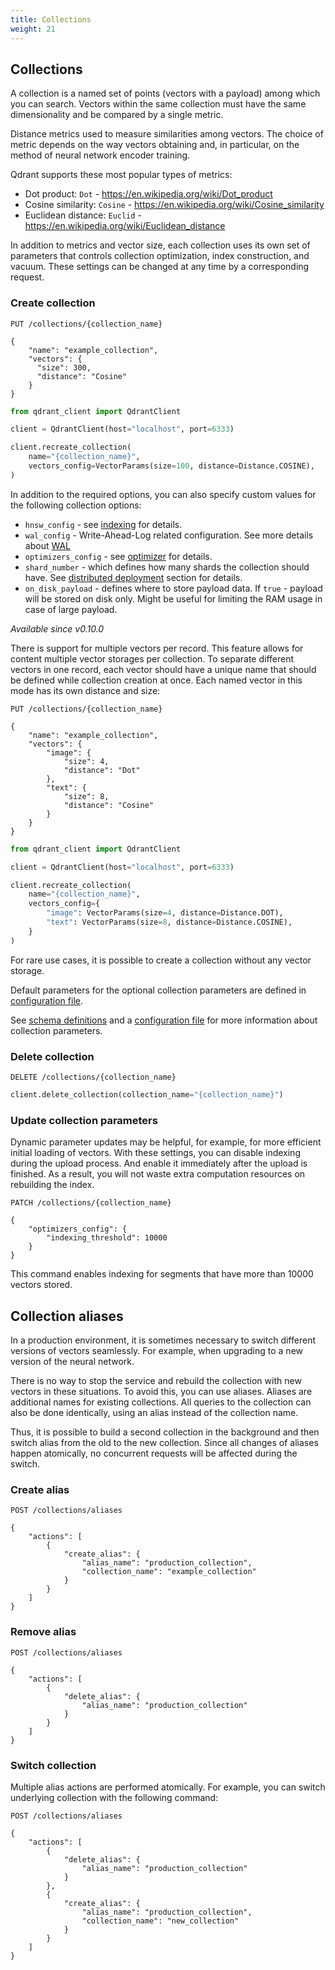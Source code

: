 ```yaml
---
title: Collections
weight: 21
---
```


## Collections

A collection is a named set of points (vectors with a payload) among which you can search.
Vectors within the same collection must have the same dimensionality and be compared by a single metric.

Distance metrics used to measure similarities among vectors.
The choice of metric depends on the way vectors obtaining and, in particular, on the method of neural network encoder training.

Qdrant supports these most popular types of metrics:

* Dot product: `Dot` - https://en.wikipedia.org/wiki/Dot_product
* Cosine similarity: `Cosine`  - https://en.wikipedia.org/wiki/Cosine_similarity
* Euclidean distance: `Euclid` - https://en.wikipedia.org/wiki/Euclidean_distance

In addition to metrics and vector size, each collection uses its own set of parameters that controls collection optimization, index construction, and vacuum.
These settings can be changed at any time by a corresponding request.

### Create collection

```http
PUT /collections/{collection_name}

{
    "name": "example_collection",
    "vectors": {
      "size": 300,
      "distance": "Cosine"
    }
}
```

```python
from qdrant_client import QdrantClient

client = QdrantClient(host="localhost", port=6333)

client.recreate_collection(
    name="{collection_name}",
    vectors_config=VectorParams(size=100, distance=Distance.COSINE),
)
```

In addition to the required options, you can also specify custom values for the following collection options:

- `hnsw_config` - see [indexing](../indexing/#vector-index) for details.
- `wal_config` - Write-Ahead-Log related configuration. See more details about [WAL](../storage/#versioning)
- `optimizers_config` - see [optimizer](../optimizer) for details.
- `shard_number` - which defines how many shards the collection should have. See [distributed deployment](../distributed_deployment#sharding) section for details.
- `on_disk_payload` - defines where to store payload data. If `true` - payload will be stored on disk only. Might be useful for limiting the RAM usage in case of large payload.

*Available since v0.10.0*

There is support for multiple vectors per record. This feature allows for content multiple vector storages per collection. To separate different vectors in one record, each vector should have a unique name that should be defined while collection creation at once. Each named vector in this mode has its own distance and size:

```http
PUT /collections/{collection_name}

{
    "name": "example_collection",
    "vectors": {
        "image": {
            "size": 4,
            "distance": "Dot"
        },
        "text": {
            "size": 8,
            "distance": "Cosine"
        }
    }
}
```

```python
from qdrant_client import QdrantClient

client = QdrantClient(host="localhost", port=6333)

client.recreate_collection(
    name="{collection_name}",
    vectors_config={
        "image": VectorParams(size=4, distance=Distance.DOT),
        "text": VectorParams(size=8, distance=Distance.COSINE),
    }
)
```

For rare use cases, it is possible to create a collection without any vector storage.

Default parameters for the optional collection parameters are defined in [configuration file](https://github.com/qdrant/qdrant/blob/master/config/config.yaml).

See [schema definitions](https://qdrant.github.io/qdrant/redoc/index.html#operation/create_collection) and a [configuration file](https://github.com/qdrant/qdrant/blob/master/config/config.yaml) for more information about collection parameters.


<!-- 
#### Python

```python
```
 -->

### Delete collection

```http
DELETE /collections/{collection_name}
```

```python
client.delete_collection(collection_name="{collection_name}")
```


### Update collection parameters

Dynamic parameter updates may be helpful, for example, for more efficient initial loading of vectors.
With these settings, you can disable indexing during the upload process.  And enable it immediately after the upload is finished.
As a result, you will not waste extra computation resources on rebuilding the index.

```http
PATCH /collections/{collection_name}

{
    "optimizers_config": {
        "indexing_threshold": 10000
    }
}
```

This command enables indexing for segments that have more than 10000 vectors stored.


<!-- 
#### Python

```python
```
 -->


## Collection aliases

In a production environment, it is sometimes necessary to switch different versions of vectors seamlessly.
For example, when upgrading to a new version of the neural network.

There is no way to stop the service and rebuild the collection with new vectors in these situations.
To avoid this, you can use aliases. 
Aliases are additional names for existing collections.
All queries to the collection can also be done identically, using an alias instead of the collection name.

Thus, it is possible to build a second collection in the background and then switch alias from the old to the new collection.
Since all changes of aliases happen atomically, no concurrent requests will be affected during the switch.

### Create alias

```http
POST /collections/aliases

{
    "actions": [
        {
            "create_alias": {
                "alias_name": "production_collection",
                "collection_name": "example_collection"
            }
        }
    ]
}
```

<!-- 
#### Python

```python
```
 -->


### Remove alias

```http
POST /collections/aliases

{
    "actions": [
        {
            "delete_alias": {
                "alias_name": "production_collection"
            }
        }
    ]
}
```

<!-- 
#### Python

```python
```
 -->

### Switch collection

Multiple alias actions are performed atomically.
For example, you can switch underlying collection with the following command:


```http
POST /collections/aliases

{
    "actions": [
        {
            "delete_alias": {
                "alias_name": "production_collection"
            }
        },
        {
            "create_alias": {
                "alias_name": "production_collection",
                "collection_name": "new_collection"
            }
        }
    ]
}
```